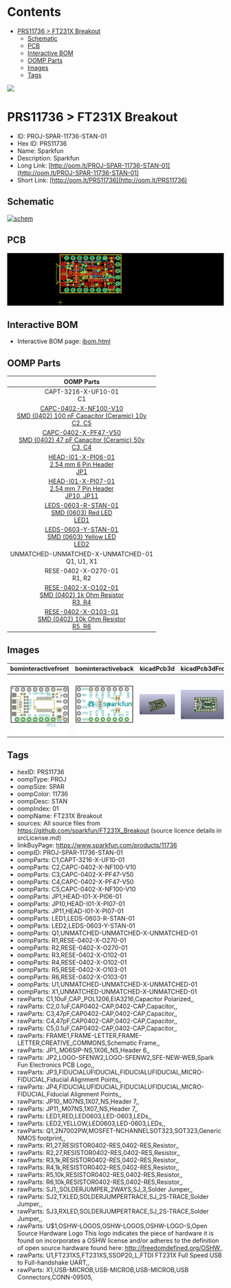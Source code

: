 



Contents
========

* [PRS11736 > FT231X Breakout](#prs11736--ft231x-breakout)
	* [Schematic](#schematic)
	* [PCB](#pcb)
	* [Interactive BOM](#interactive-bom)
	* [OOMP Parts](#oomp-parts)
	* [Images](#images)
	* [Tags](#tags)
  
![][im]
# PRS11736 > FT231X Breakout

- ID: PROJ-SPAR-11736-STAN-01
- Hex ID: PRS11736
- Name: Sparkfun
- Description: Sparkfun
- Long Link: [http://oom.lt/PROJ-SPAR-11736-STAN-01](http://oom.lt/PROJ-SPAR-11736-STAN-01)
- Short Link: [http://oom.lt/PRS11736](http://oom.lt/PRS11736)

## Schematic
  
[![schem](eagleSchemImage.png)](eagleSchemImage.png)
## PCB
  
[![pcb](eagleImage.png)](eagleImage.png)
## Interactive BOM

- Interactive BOM page: [ibom.html](https://htmlpreview.github.io/?https://github.com/oomlout/oomlout_OOMP_projects/blob/main/PROJ-SPAR-11736-STAN-01/kicad/bom/ibom.html)

## OOMP Parts
  

|OOMP Parts|
| :---: |
|CAPT-3216-X-UF10-01<BR>C1|
|[CAPC-0402-X-NF100-V10<br> SMD (0402) 100 nF Capacitor (Ceramic) 10v<br> C2, C5](https://github.com/oomlout/oomlout_OOMP_parts/tree/main/CAPC-0402-X-NF100-V10/)|
|[CAPC-0402-X-PF47-V50<br> SMD (0402) 47 pF Capacitor (Ceramic) 50v<br> C3, C4](https://github.com/oomlout/oomlout_OOMP_parts/tree/main/CAPC-0402-X-PF47-V50/)|
|[HEAD-I01-X-PI06-01<br> 2.54 mm 6 Pin Header<br> JP1](https://github.com/oomlout/oomlout_OOMP_parts/tree/main/HEAD-I01-X-PI06-01/)|
|[HEAD-I01-X-PI07-01<br> 2.54 mm 7 Pin Header<br> JP10, JP11](https://github.com/oomlout/oomlout_OOMP_parts/tree/main/HEAD-I01-X-PI07-01/)|
|[LEDS-0603-R-STAN-01<br> SMD (0603) Red LED<br> LED1](https://github.com/oomlout/oomlout_OOMP_parts/tree/main/LEDS-0603-R-STAN-01/)|
|[LEDS-0603-Y-STAN-01<br> SMD (0603) Yellow LED<br> LED2](https://github.com/oomlout/oomlout_OOMP_parts/tree/main/LEDS-0603-Y-STAN-01/)|
|UNMATCHED-UNMATCHED-X-UNMATCHED-01<BR>Q1, U1, X1|
|RESE-0402-X-O270-01<BR>R1, R2|
|[RESE-0402-X-O102-01<br> SMD (0402) 1k Ohm Resistor<br> R3, R4](https://github.com/oomlout/oomlout_OOMP_parts/tree/main/RESE-0402-X-O102-01/)|
|[RESE-0402-X-O103-01<br> SMD (0402) 10k Ohm Resistor<br> R5, R6](https://github.com/oomlout/oomlout_OOMP_parts/tree/main/RESE-0402-X-O103-01/)|

## Images
  
  

|bominteractivefront|bominteractiveback|kicadPcb3d|kicadPcb3dFront|kicadPcb3dBack|eagleImage|eagleSchemImage|pcbdraw|pcbdrawback|
| :---: | :---: | :---: | :---: | :---: | :---: | :---: | :---: | :---: |
|[![bominteractivefront](bomFront_140.png)](bomFront.png)|[![bominteractiveback](bomBack_140.png)](bomBack.png)|[![kicadPcb3d](kicadPcb3d_140.png)](kicadPcb3d.png)|[![kicadPcb3dFront](kicadPcb3dFront_140.png)](kicadPcb3dFront.png)|[![kicadPcb3dBack](kicadPcb3dBack_140.png)](kicadPcb3dBack.png)|[![eagleImage](eagleImage_140.png)](eagleImage.png)|[![eagleSchemImage](eagleSchemImage_140.png)](eagleSchemImage.png)|[![pcbdraw](pcbdraw_140.png)](pcbdraw.png)|[![pcbdrawback](pcbdrawBack_140.png)](pcbdrawBack.png)|

## Tags

- hexID: PRS11736
- oompType: PROJ
- oompSize: SPAR
- oompColor: 11736
- oompDesc: STAN
- oompIndex: 01
- oompName: FT231X Breakout
- sources: All source files from https://github.com/sparkfun/FT231X_Breakout (source licence details in srcLicense.md)
- linkBuyPage: https://www.sparkfun.com/products/11736
- oompID: PROJ-SPAR-11736-STAN-01
- oompParts: C1,CAPT-3216-X-UF10-01
- oompParts: C2,CAPC-0402-X-NF100-V10
- oompParts: C3,CAPC-0402-X-PF47-V50
- oompParts: C4,CAPC-0402-X-PF47-V50
- oompParts: C5,CAPC-0402-X-NF100-V10
- oompParts: JP1,HEAD-I01-X-PI06-01
- oompParts: JP10,HEAD-I01-X-PI07-01
- oompParts: JP11,HEAD-I01-X-PI07-01
- oompParts: LED1,LEDS-0603-R-STAN-01
- oompParts: LED2,LEDS-0603-Y-STAN-01
- oompParts: Q1,UNMATCHED-UNMATCHED-X-UNMATCHED-01
- oompParts: R1,RESE-0402-X-O270-01
- oompParts: R2,RESE-0402-X-O270-01
- oompParts: R3,RESE-0402-X-O102-01
- oompParts: R4,RESE-0402-X-O102-01
- oompParts: R5,RESE-0402-X-O103-01
- oompParts: R6,RESE-0402-X-O103-01
- oompParts: U1,UNMATCHED-UNMATCHED-X-UNMATCHED-01
- oompParts: X1,UNMATCHED-UNMATCHED-X-UNMATCHED-01
- rawParts: C1,10uF,CAP_POL1206,EIA3216,Capacitor Polarized,,
- rawParts: C2,0.1uF,CAP0402-CAP,0402-CAP,Capacitor,,
- rawParts: C3,47pF,CAP0402-CAP,0402-CAP,Capacitor,,
- rawParts: C4,47pF,CAP0402-CAP,0402-CAP,Capacitor,,
- rawParts: C5,0.1uF,CAP0402-CAP,0402-CAP,Capacitor,,
- rawParts: FRAME1,FRAME-LETTER,FRAME-LETTER,CREATIVE_COMMONS,Schematic Frame,,
- rawParts: JP1,,M06SIP-NS,1X06_NS,Header 6,,
- rawParts: JP2,LOGO-SFENW2,LOGO-SFENW2,SFE-NEW-WEB,Spark Fun Electronics PCB Logo,,
- rawParts: JP3,FIDUCIALUFIDUCIAL,FIDUCIALUFIDUCIAL,MICRO-FIDUCIAL,Fiducial Alignment Points,,
- rawParts: JP4,FIDUCIALUFIDUCIAL,FIDUCIALUFIDUCIAL,MICRO-FIDUCIAL,Fiducial Alignment Points,,
- rawParts: JP10,,M07NS,1X07_NS,Header 7,,
- rawParts: JP11,,M07NS,1X07_NS,Header 7,,
- rawParts: LED1,RED,LED0603,LED-0603,LEDs,,
- rawParts: LED2,YELLOW,LED0603,LED-0603,LEDs,,
- rawParts: Q1,2N7002PW,MOSFET-NCHANNELSOT323,SOT323,Generic NMOS footprint,,
- rawParts: R1,27,RESISTOR0402-RES,0402-RES,Resistor,,
- rawParts: R2,27,RESISTOR0402-RES,0402-RES,Resistor,,
- rawParts: R3,1k,RESISTOR0402-RES,0402-RES,Resistor,,
- rawParts: R4,1k,RESISTOR0402-RES,0402-RES,Resistor,,
- rawParts: R5,10k,RESISTOR0402-RES,0402-RES,Resistor,,
- rawParts: R6,10k,RESISTOR0402-RES,0402-RES,Resistor,,
- rawParts: SJ1,,SOLDERJUMPER_2WAYS,SJ_3,Solder Jumper,,
- rawParts: SJ2,TXLED,SOLDERJUMPERTRACE,SJ_2S-TRACE,Solder Jumper,,
- rawParts: SJ3,RXLED,SOLDERJUMPERTRACE,SJ_2S-TRACE,Solder Jumper,,
- rawParts: U$1,OSHW-LOGOS,OSHW-LOGOS,OSHW-LOGO-S,Open Source Hardware Logo This logo indicates the piece of hardware it is found on incorporates a OSHW license and/or adheres to the definition of open source hardware found here: http://freedomdefined.org/OSHW,,
- rawParts: U1,FT231XS,FT231XS,SSOP20_L,FTDI FT231X Full Speed USB to Full-handshake UART,,
- rawParts: X1,USB-MICROB,USB-MICROB,USB-MICROB,USB Connectors,CONN-09505,



[im]: kicadPcb3d_450.png
